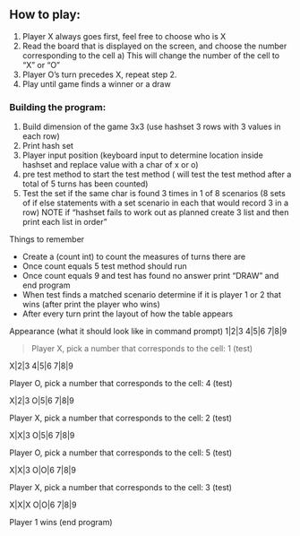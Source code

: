 ## How to play:

1)	Player X always goes first, feel free to choose who is X
2)	Read the board that is displayed on the screen, and choose the number corresponding to the cell
  a)	This will change the number of the cell to “X” or “O”
3)	Player O’s turn precedes X, repeat step 2.
4)	Play until game finds a winner or a draw

### Building the program:
1.	Build dimension of the game 3x3 (use hashset 3 rows with 3 values in each row)
2.	Print hash set 
3.	Player input position (keyboard input to determine location inside hashset and replace value with a char of x or o) 
4.	pre test method to start the test method ( will test the test method after a total of 5 turns has been counted)
5.	Test the set if the same char is found 3 times in 1 of 8 scenarios (8 sets of if else statements with a set scenario in each that would record 3 in a row) 
NOTE if “hashset fails to work out as planned create 3 list and then print each list in order”

Things to remember
-	Create a (count int) to count the measures of turns there are
-	Once count equals 5 test method should run
-	Once count equals 9 and test has found no answer print “DRAW” and end program
-	When test finds a matched scenario determine if it is player 1 or 2 that wins (after print the player who wins)
-	After every turn print the layout of how the table appears

Appearance (what it should look like in command prompt)
1|2|3
4|5|6
7|8|9

> Player X, pick a number that corresponds to the cell: 1
(test)

X|2|3
4|5|6
7|8|9

Player O, pick a number that corresponds to the cell: 4
(test)

X|2|3
O|5|6
7|8|9

Player X, pick a number that corresponds to the cell: 2
(test)

X|X|3
O|5|6
7|8|9

Player O, pick a number that corresponds to the cell: 5
(test)

X|X|3
O|O|6
7|8|9

Player X, pick a number that corresponds to the cell: 3
(test)

X|X|X
O|O|6
7|8|9

Player 1 wins
(end program)

